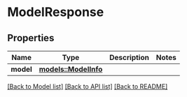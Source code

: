 # ModelResponse

## Properties

Name | Type | Description | Notes
------------ | ------------- | ------------- | -------------
**model** | [**models::ModelInfo**](ModelInfo.md) |  | 

[[Back to Model list]](../README.md#documentation-for-models) [[Back to API list]](../README.md#documentation-for-api-endpoints) [[Back to README]](../README.md)


